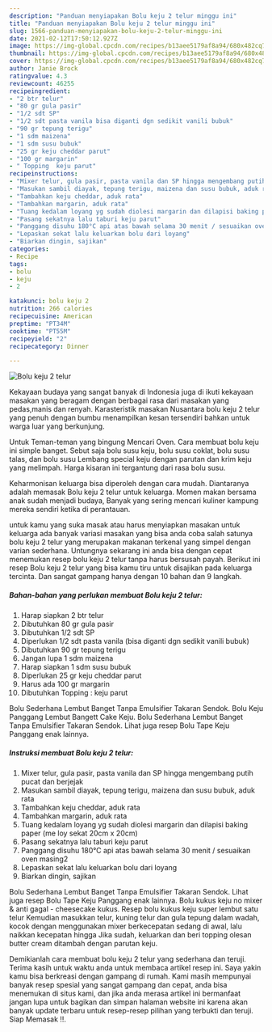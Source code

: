```yaml
---
description: "Panduan menyiapakan Bolu keju 2 telur minggu ini"
title: "Panduan menyiapakan Bolu keju 2 telur minggu ini"
slug: 1566-panduan-menyiapakan-bolu-keju-2-telur-minggu-ini
date: 2021-02-12T17:50:12.927Z
image: https://img-global.cpcdn.com/recipes/b13aee5179af8a94/680x482cq70/bolu-keju-2-telur-foto-resep-utama.jpg
thumbnail: https://img-global.cpcdn.com/recipes/b13aee5179af8a94/680x482cq70/bolu-keju-2-telur-foto-resep-utama.jpg
cover: https://img-global.cpcdn.com/recipes/b13aee5179af8a94/680x482cq70/bolu-keju-2-telur-foto-resep-utama.jpg
author: Janie Brock
ratingvalue: 4.3
reviewcount: 46255
recipeingredient:
- "2 btr telur"
- "80 gr gula pasir"
- "1/2 sdt SP"
- "1/2 sdt pasta vanila bisa diganti dgn sedikit vanili bubuk"
- "90 gr tepung terigu"
- "1 sdm maizena"
- "1 sdm susu bubuk"
- "25 gr keju cheddar parut"
- "100 gr margarin"
- " Topping  keju parut"
recipeinstructions:
- "Mixer telur, gula pasir, pasta vanila dan SP hingga mengembang putih pucat dan berjejak"
- "Masukan sambil diayak, tepung terigu, maizena dan susu bubuk, aduk rata"
- "Tambahkan keju cheddar, aduk rata"
- "Tambahkan margarin, aduk rata"
- "Tuang kedalam loyang yg sudah diolesi margarin dan dilapisi baking paper (me loy sekat 20cm x 20cm)"
- "Pasang sekatnya lalu taburi keju parut"
- "Panggang disuhu 180°C api atas bawah selama 30 menit / sesuaikan oven masing2"
- "Lepaskan sekat lalu keluarkan bolu dari loyang"
- "Biarkan dingin, sajikan"
categories:
- Recipe
tags:
- bolu
- keju
- 2

katakunci: bolu keju 2 
nutrition: 266 calories
recipecuisine: American
preptime: "PT34M"
cooktime: "PT55M"
recipeyield: "2"
recipecategory: Dinner

---
```



![Bolu keju 2 telur](https://img-global.cpcdn.com/recipes/b13aee5179af8a94/680x482cq70/bolu-keju-2-telur-foto-resep-utama.jpg)

Kekayaan budaya yang sangat banyak di Indonesia juga di ikuti kekayaan masakan yang beragam dengan berbagai rasa dari masakan yang pedas,manis dan renyah. Karasteristik masakan Nusantara bolu keju 2 telur yang penuh dengan bumbu menampilkan kesan tersendiri bahkan untuk warga luar yang berkunjung.


Untuk Teman-teman yang bingung Mencari Oven. Cara membuat bolu keju ini simple banget. Sebut saja bolu susu keju, bolu susu coklat, bolu susu talas, dan bolu susu Lembang special keju dengan parutan dan krim keju yang melimpah. Harga kisaran ini tergantung dari rasa bolu susu.

Keharmonisan keluarga bisa diperoleh dengan cara mudah. Diantaranya adalah memasak Bolu keju 2 telur untuk keluarga. Momen makan bersama anak sudah menjadi budaya, Banyak yang sering mencari kuliner kampung mereka sendiri ketika di perantauan.

untuk kamu yang suka masak atau harus menyiapkan masakan untuk keluarga ada banyak variasi masakan yang bisa anda coba salah satunya bolu keju 2 telur yang merupakan makanan terkenal yang simpel dengan varian sederhana. Untungnya sekarang ini anda bisa dengan cepat menemukan resep bolu keju 2 telur tanpa harus bersusah payah.
Berikut ini resep Bolu keju 2 telur yang bisa kamu tiru untuk disajikan pada keluarga tercinta. Dan sangat gampang hanya dengan 10 bahan dan 9 langkah.


<!--inarticleads1-->

##### Bahan-bahan yang perlukan membuat Bolu keju 2 telur:

1. Harap siapkan 2 btr telur
1. Dibutuhkan 80 gr gula pasir
1. Dibutuhkan 1/2 sdt SP
1. Diperlukan 1/2 sdt pasta vanila (bisa diganti dgn sedikit vanili bubuk)
1. Dibutuhkan 90 gr tepung terigu
1. Jangan lupa 1 sdm maizena
1. Harap siapkan 1 sdm susu bubuk
1. Diperlukan 25 gr keju cheddar parut
1. Harus ada 100 gr margarin
1. Dibutuhkan  Topping : keju parut


Bolu Sederhana Lembut Banget Tanpa Emulsifier Takaran Sendok. Bolu Keju Panggang Lembut Bangett Cake Keju. Bolu Sederhana Lembut Banget Tanpa Emulsifier Takaran Sendok. Lihat juga resep Bolu Tape Keju Panggang enak lainnya. 

<!--inarticleads2-->

##### Instruksi membuat  Bolu keju 2 telur:

1. Mixer telur, gula pasir, pasta vanila dan SP hingga mengembang putih pucat dan berjejak
1. Masukan sambil diayak, tepung terigu, maizena dan susu bubuk, aduk rata
1. Tambahkan keju cheddar, aduk rata
1. Tambahkan margarin, aduk rata
1. Tuang kedalam loyang yg sudah diolesi margarin dan dilapisi baking paper (me loy sekat 20cm x 20cm)
1. Pasang sekatnya lalu taburi keju parut
1. Panggang disuhu 180°C api atas bawah selama 30 menit / sesuaikan oven masing2
1. Lepaskan sekat lalu keluarkan bolu dari loyang
1. Biarkan dingin, sajikan


Bolu Sederhana Lembut Banget Tanpa Emulsifier Takaran Sendok. Lihat juga resep Bolu Tape Keju Panggang enak lainnya. Bolu kukus keju no mixer &amp; anti gagal - cheesecake kukus. Resep bolu kukus keju super lembut satu telur Kemudian masukkan telur, kuning telur dan gula tepung dalam wadah, kocok dengan menggunakan mixer berkecepatan sedang di awal, lalu naikkan kecepatan hingga Jika sudah, keluarkan dan beri topping olesan butter cream ditambah dengan parutan keju. 

Demikianlah cara membuat bolu keju 2 telur yang sederhana dan teruji. Terima kasih untuk waktu anda untuk membaca artikel resep ini. Saya yakin kamu bisa berkreasi dengan gampang di rumah. Kami masih mempunyai banyak resep spesial yang sangat gampang dan cepat, anda bisa menemukan di situs kami, dan jika anda merasa artikel ini bermanfaat jangan lupa untuk bagikan dan simpan halaman website ini karena akan banyak update terbaru untuk resep-resep pilihan yang terbukti dan teruji. Siap Memasak !!. 
